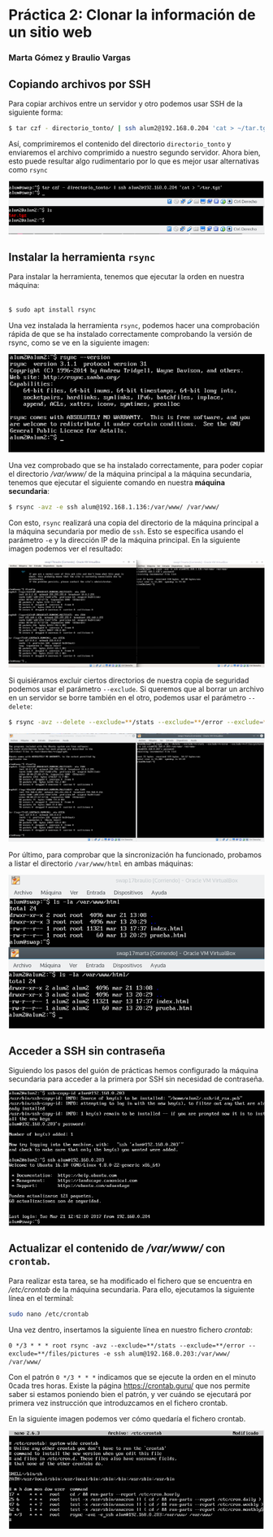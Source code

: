 # Práctica 2: Clonar la información de un sitio web
### Marta Gómez y Braulio Vargas

## Copiando archivos por SSH
Para copiar archivos entre un servidor y otro podemos usar SSH de la siguiente forma:

```bash
$ tar czf - directorio_tonto/ | ssh alum2@192.168.0.204 'cat > ~/tar.tgz'
```

Así, comprimiremos el contenido del directorio `directorio_tonto` y enviaremos el archivo comprimido a nuestro segundo servidor. Ahora bien, esto puede resultar algo rudimentario por lo que es mejor usar alternativas como `rsync`

![copyssh](copyssh.png)

## Instalar la herramienta `rsync`

Para instalar la herramienta, tenemos que ejecutar la orden en nuestra máquina:

```bash

$ sudo apt install rsync
```

Una vez instalada la herramienta `rsync`, podemos hacer una comprobación rápida de que se ha instalado correctamente comprobando la versión de rsync, como se ve en la siguiente imagen:

![rsync-install](1.png)

Una vez comprobado que se ha instalado correctamente, para poder copiar el directorio _/var/www/_ de la máquina principal a la máquina secundaria, tenemos que ejecutar el siguiente comando en nuestra **máquina secundaria**:

```bash
$ rsync -avz -e ssh alum@192.168.1.136:/var/www/ /var/www/
```

Con esto, `rsync` realizará una copia del directorio de la máquina principal a la máquina secundaria por medio de `ssh`. Esto se especifica usando el parámetro `-e` y la dirección IP de la máquina principal. En la siguiente imagen podemos ver el resultado:

![rsync-copy](2.png)

Si quisiéramos excluir ciertos directorios de nuestra copia de seguridad podemos usar el parámetro `--exclude`. Si queremos que al borrar un archivo en un servidor se borre también en el otro, podemos usar el parámetro `--delete`:

```bash
$ rsync -avz --delete --exclude=**/stats --exclude=**/error --exclude=**/files/pictures -e ssh alum@192.168.0.203:/var/www/ /var/www/
```

![rsync-param](3.png)

Por último, para comprobar que la sincronización ha funcionado, probamos a listar el directorio `/var/www/html` en ambas máquinas:

![syncdone](syncdone.png)

## Acceder a SSH sin contraseña
Siguiendo los pasos del guión de prácticas hemos configurado la máquina secundaria para acceder a la primera por SSH sin necesidad de contraseña.

![ssh-publickey](4.png)




## Actualizar el contenido de _/var/www/_ con `crontab`.

Para realizar esta tarea, se ha modificado el fichero que se encuentra en _/etc/crontab_ de la máquina secundaria. Para ello, ejecutamos la siguiente línea en el terminal:

```bash
sudo nano /etc/crontab
```

Una vez dentro, insertamos la siguiente línea en nuestro fichero _crontab_:

```
0 */3 * * * root rsync -avz --exclude=**/stats --exclude=**/error --exclude=**/files/pictures -e ssh alum@192.168.0.203:/var/www/ /var/www/
```

Con el patrón `0 */3 * * *` indicamos que se ejecute la orden en el minuto 0cada tres horas. Existe la página https://crontab.guru/ que nos permite saber si estamos poniendo bien el patrón, y ver cuándo se ejecutará por primera vez instrucción que introduzcamos en el fichero crontab.

En la siguiente imagen podemos ver cómo quedaría el fichero crontab.

![crontab](5.png)